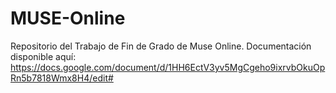 # MUSE-Online
Repositorio del Trabajo de Fin de Grado de Muse Online. Documentación disponible aquí: https://docs.google.com/document/d/1HH6EctV3yv5MgCgeho9ixrvbOkuOpRn5b7818Wmx8H4/edit#
